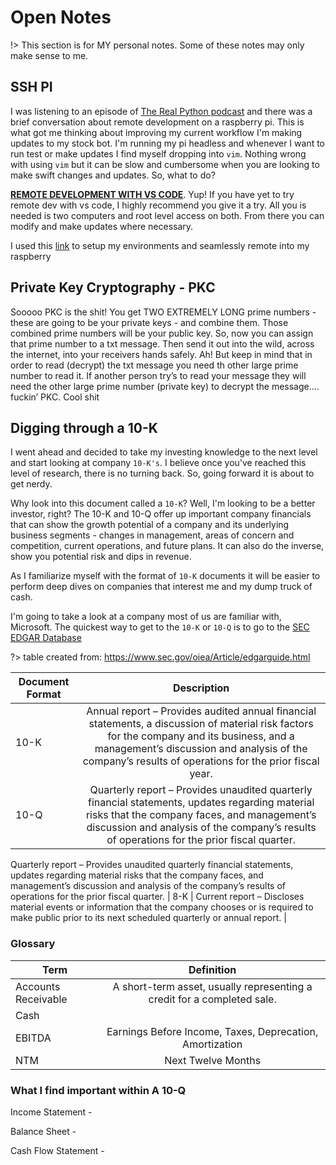 # Open Notes
!> This section is for MY personal notes. Some of these notes may only make sense to me. 

## SSH PI

I was listening to an episode of [The Real Python podcast](https://realpython.com/podcasts/rpp/) and there was a brief conversation about remote development on a raspberry pi. This is what got me thinking about improving my current workflow I'm making updates to my stock bot. I'm running my pi headless and whenever I want to run test or make updates I find myself dropping into `vim`. Nothing wrong with using `vim` but it can be slow and cumbersome when you are looking to make swift changes and updates. So, what to do? 

**[REMOTE DEVELOPMENT WITH VS CODE](https://code.visualstudio.com/docs/remote/remote-overview)**. Yup! If you have yet to try remote dev with vs code, I highly recommend you give it a try. All you is needed is two computers and root level access on both. From there you can modify and make updates where necessary.

I used this [link](https://medium.com/@pythonpow/remote-development-on-a-raspberry-pi-with-ssh-and-vscode-a23388e24bc7) to setup my environments and seamlessly remote into my raspberry

## Private Key Cryptography - PKC

Sooooo PKC is the shit! You get TWO EXTREMELY LONG prime numbers - these are going to be your private keys - and combine them. Those combined prime numbers will be your public key. So, now you can assign that prime number to a txt message. Then send it out into the wild, across the internet, into your receivers hands safely. Ah! But keep in mind that in order to read (decrypt) the txt message you need th other large prime number to read it. If another person try’s to read your message they will need the other large prime number (private key) to decrypt the message.... fuckin’ PKC. Cool shit

## Digging through a 10-K

I went ahead and decided to take my investing knowledge to the next level and start looking at company `10-K's`. I believe once you've reached this level of research, there is no turning back. So, going forward it is about to get nerdy.

Why look into this document called a `10-K`? Well, I'm looking to be a better investor, right? The 10-K and 10-Q offer up important company financials that can show the growth potential of a company and its underlying business segments  - changes in management, areas of concern and competition, current operations, and future plans. It can also do the inverse, show you potential risk and dips in revenue.

As I familiarize myself with the format of `10-K` documents it will be easier to perform deep dives on companies that interest me and my dump truck of cash.

I'm going to take a look at a company most of us are familiar with, Microsoft. The quickest way to get to the `10-K` or `10-Q` is to go to the [SEC EDGAR Database](https://www.sec.gov/edgar/searchedgar/companysearch.html)

?> table created from: https://www.sec.gov/oiea/Article/edgarguide.html

| Document Format           | Description               |
| ------------------------- | :-------------------------:|
| 10-K | Annual report – Provides audited annual financial statements, a discussion of material risk factors for the company and its business, and a management’s discussion and analysis of the company’s results of operations for the prior fiscal year.|
| 10-Q | Quarterly report – Provides unaudited quarterly financial statements, updates regarding material risks that the company faces, and management’s discussion and analysis of the company’s results of operations for the prior fiscal quarter. |
Quarterly report – Provides unaudited quarterly financial statements, updates regarding material risks that the company faces, and management’s discussion and analysis of the company’s results of operations for the prior fiscal quarter.
| 8-K | Current report – Discloses material events or information that the company chooses or is required to make public prior to its next scheduled quarterly or annual report. | 

### Glossary

| Term           | Definition               |
| -------------- | :-------------------------:|
| Accounts Receivable | A short-term asset, usually representing a credit for a completed sale.|
| Cash | 
| EBITDA | Earnings Before Income, Taxes, Deprecation, Amortization
| NTM | Next Twelve Months
### What I find important within A 10-Q 


Income Statement - 

Balance Sheet - 

Cash Flow Statement -